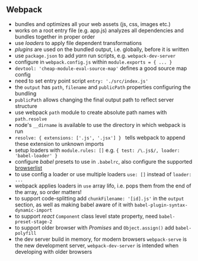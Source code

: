 ## Webpack

- bundles and optimizes all your web assets (js, css, images etc.)
- works on a root entry file (e.g. app.js) analyzes all dependencies and bundles together in proper order
- use *loaders* to apply file dependent transformations
- *plugins* are used on the bundled output, i.e. globally, before it is written
- use `package.json` to add *yarn* run scripts, e.g. `webpack-dev-server`
- configure in `webpack.config.js` within `module.exports = { ... }`
- `devtool: 'cheap-module-eval-source-map'` defines a good source map config
- need to set entry point script `entry: './src/index.js'`
- the `output` has `path`, `filename` and `publicPath` properties configuring the bundling
- `publicPath` allows changing the final output path to reflect server structure
- use webpack `path` module to create absolute path names with `path.resolve`
- node's `__dirname` is available to use the directory in which webpack is run
- `resolve: { extensions: ['.js', '.jsx'] } ` tells webpack to append these extension to unknown imports
- setup loaders with `module.rules: []` e.g. `{ test: /\.js$/, loader: 'babel-loader' }`
- configure *babel* presets to use in `.babelrc`, also configure the supported [browserlist](https://github.com/browserslist/browserslist)
- to use config a loader or use multiple loaders `use: []` instead of `loader: ...`
- webpack applies loaders in `use` array lifo, i.e. pops them from the end of the array, so order matters!
- to support code-splitting add `chunkFilename: '[id].js'` in the `output` section, as well as making babel aware of it with `babel-plugin-syntax-dynamic-import`
- to support *react* `Component` class level state property, need `babel-preset-stage-2`
- to support older browser with *Promises* and `Object.assign()` add `babel-polyfill`
- the dev server build in memory, for modern browsers `webpack-serve` is the new development server, `webpack-dev-server` is intended when developing with older browsers

